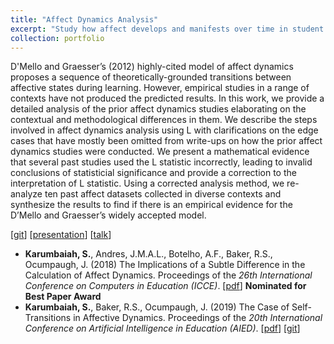 ```yaml
---
title: "Affect Dynamics Analysis"
excerpt: "Study how affect develops and manifests over time in student learning"
collection: portfolio
---
```


D'Mello and Graesser’s (2012) highly-cited model of affect dynamics proposes a sequence of theoretically-grounded transitions between affective states during learning. However, empirical studies in a range of contexts have not produced the predicted results. In this work, we provide a detailed analysis of the prior affect dynamics studies elaborating on the contextual and methodological differences in them. We describe the steps involved in affect dynamics analysis using L with clarifications on the edge cases that have mostly been omitted from write-ups on how the prior affect dynamics studies were conducted. We present a mathematical evidence that several past studies used the L statistic incorrectly, leading to invalid conclusions of statisticial significance and provide a correction to the interpretation of L statistic. Using a corrected analysis method, we re-analyze ten past affect datasets collected in diverse contexts and synthesize the results to find if there is an empirical evidence for the D’Mello and Graesser’s widely accepted model. 


\[[git](https://github.com/Shamya/L-Statistic-for-Transition-Likelihood.git)] \[[presentation](https://drive.google.com/file/d/1eTE2-GWx48D4YHk16b-Ias0M8pEQUawT/view?usp=sharing)] \[[talk]()]

* __Karumbaiah, S.__, Andres, J.M.A.L., Botelho, A.F., Baker, R.S., Ocumpaugh, J. (2018) The Implications of a Subtle Difference in the Calculation of Affect Dynamics. Proceedings of the _26th International Conference on Computers in Education (ICCE)_. \[[pdf](http://www.upenn.edu/learninganalytics/ryanbaker/i_paper_36.pdf)] **Nominated for Best Paper Award**
* __Karumbaiah, S.__, Baker, R.S., Ocumpaugh, J. (2019) The Case of Self-Transitions in Affective Dynamics. Proceedings of the _20th International Conference on Artificial Intelligence in Education (AIED)_. \[[pdf](http://www.upenn.edu/learninganalytics/ryanbaker/AIED2019_paper_55.pdf)] \[[git](https://github.com/Shamya/L-Statistic-for-Transition-Likelihood.git)] 

